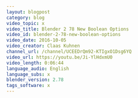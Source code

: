 ```yaml
---
layout: blogpost
category: blog
video_topic: x
video_title: Blender 2 78 New Boolean Options
video_id: blender-2-78-new-boolean-options
video_date: 2016-10-05
video_creator: Claas Kuhnen
channel_url: /channel/UCEEDrQm92-KTIgxO1Dsg6YQ
video_url: https://youtu.be/Ji-YlHdxmU0
video_length: 0:06:44
language_audio: English
language_subs: x
blender_version: 2.78
tags_software: x
---
```

